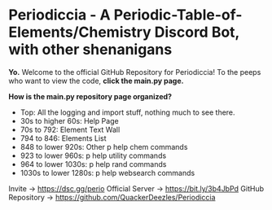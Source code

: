 # Periodiccia - A Periodic-Table-of-Elements/Chemistry Discord Bot, with other shenanigans

**Yo.** Welcome to the official GitHub Repository for Periodiccia!
To the peeps who want to view the code, **click the main.py page.**

**How is the main.py repository page organized?**

- Top: All the logging and import stuff, nothing much to see there.
- 30s to higher 60s: Help Page
- 70s to 792: Element Text Wall
- 794 to 846: Elements List
- 848 to lower 920s: Other p help chem commands
- 923 to lower 960s: p help utility commands
- 964 to lower 1030s: p help rand commands
- 1030s to lower 1280s: p help websearch commands

Invite -> https://dsc.gg/perio
Official Server -> https://bit.ly/3b4JbPd
GitHub Repository -> https://github.com/QuackerDeezles/Periodiccia
